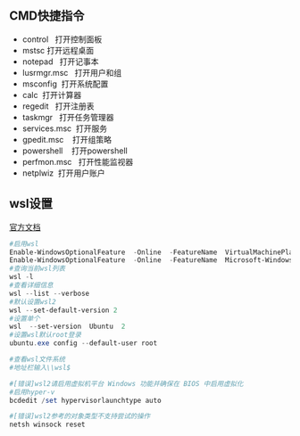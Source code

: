 ## CMD快捷指令

- control   打开控制面板
- mstsc 打开远程桌面
- notepad   打开记事本
- lusrmgr.msc   打开用户和组
- msconfig  打开系统配置
- calc  打开计算器
- regedit   打开注册表
- taskmgr   打开任务管理器
- services.msc  打开服务
- gpedit.msc    打开组策略
- powershell    打开powershell
- perfmon.msc   打开性能监视器
- netplwiz  打开用户账户

## wsl设置

[官方文档](https://docs.microsoft.com/zh-cn/windows/wsl/install-win10#step-4---download-the-linux-kernel-update-package)

```powershell
#启用wsl
Enable-WindowsOptionalFeature  -Online  -FeatureName  VirtualMachinePlatform
Enable-WindowsOptionalFeature  -Online  -FeatureName  Microsoft-Windows-Subsystem-Linux
#查询当前wsl列表
wsl -l
#查看详细信息
wsl --list --verbose
#默认设置wsl2
wsl --set-default-version 2
#设置单个
wsl  --set-version  Ubuntu  2
#设置wsl默认root登录
ubuntu.exe config --default-user root

#查看wsl文件系统
#地址栏输入\\wsl$

#[错误]wsl2请启用虚拟机平台 Windows 功能并确保在 BIOS 中启用虚拟化
#启用hyper-v
bcdedit /set hypervisorlaunchtype auto

#[错误]wsl2参考的对象类型不支持尝试的操作
netsh winsock reset
```
